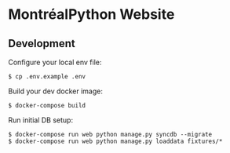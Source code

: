 # MontréalPython Website

## Development

Configure your local env file:

    $ cp .env.example .env

Build your dev docker image:

    $ docker-compose build

Run initial DB setup:

    $ docker-compose run web python manage.py syncdb --migrate
    $ docker-compose run web python manage.py loaddata fixtures/*
